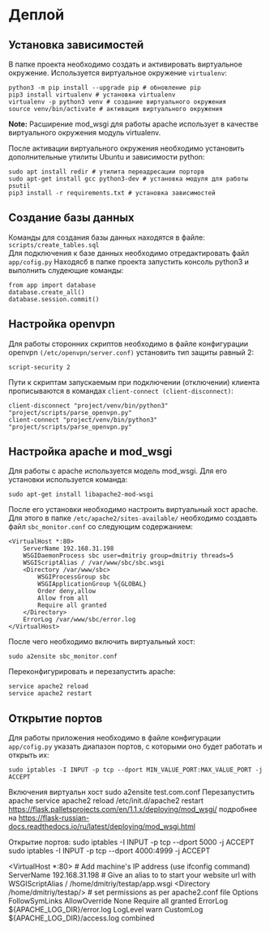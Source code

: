 # Деплой

## Установка зависимостей 

В папке проекта необходимо создать и активировать виртуальное окружение. Используется виртуальное окружение `virtualenv`:

```text
python3 -m pip install --upgrade pip # обновление pip
pip3 install virtualenv # установка virtualenv
virtualenv -p python3 venv # создание виртуального окружения
source venv/bin/activate # активация виртуального окружения
```

**Note:** Расширение mod_wsgi для работы apache использует в качестве виртуального окружения модуль virtualenv.

После активации виртуального окружения необходимо установить дополнительные утилиты Ubuntu и зависимости python:

```text
sudo apt install redir # утилита переадресации порторв
sudo apt-get install gcc python3-dev # установка модуля для работы psutil
pip3 install -r requirements.txt # установка зависимостей
```

## Создание базы данных

Команды для создания базы данных находятся в файле: `scripts/create_tables.sql`  
Для подключения к базе данных необходимо отредактировать файл `app/cofig.py`
Находясб в папке проекта запустить консоль python3 и выполнить слудеющие команды: 

```text
from app import database
database.create_all()
database.session.commit()
```

## Настройка openvpn

Для работы сторонних скриптов необходимо в файле конфигурации openvpn `(/etc/openvpn/server.conf)` установить тип защиты равный 2:

```text
script-security 2
```

Пути к скриптам запускаемым при подключении (отключении) клиента прописываются в командах `client-connect (client-disconnect)`:

```text
client-disconnect "project/venv/bin/python3" "project/scripts/parse_openvpn.py"
client-connect "project/venv/bin/python3" "project/scripts/parse_openvpn.py"
```

## Настройка apache и mod_wsgi

Для работы с apache используется модель mod_wsgi. Для его установки используется команда:

```text
sudo apt-get install libapache2-mod-wsgi
```

После его установки необходимо настроить виртуальный хост apache. Для этого в папке `/etc/apache2/sites-available/` необходимо создавть файл `sbc_monitor.conf` со следующим содержанием:

```text
<VirtualHost *:80>
    ServerName 192.168.31.198
    WSGIDaemonProcess sbc user=dmitriy group=dmitriy threads=5
    WSGIScriptAlias / /var/www/sbc/sbc.wsgi
    <Directory /var/www/sbc>
        WSGIProcessGroup sbc
        WSGIApplicationGroup %{GLOBAL}
        Order deny,allow
        Allow from all
        Require all granted
    </Directory>
    ErrorLog /var/www/sbc/error.log
</VirtualHost>
```

После чего необходимо включить виртуальный хост:

```text
sudo a2ensite sbc_monitor.conf
```

Переконфигурировать и перезапустить apache:

```text
service apache2 reload
service apache2 restart
```

## Открытие портов

Для работы приложения необходимо в файле конфигурации `app/cofig.py` указать диапазон портов, с которыми оно будет работать и открыть их:

```text
sudo iptables -I INPUT -p tcp --dport MIN_VALUE_PORT:MAX_VALUE_PORT -j ACCEPT
```

Включения виртуальн хост sudo a2ensite test.com.conf
Перезапустить apache service apache2 reload  /etc/init.d/apache2 restart
https://flask.palletsprojects.com/en/1.1.x/deploying/mod_wsgi/
подробнее на https://flask-russian-docs.readthedocs.io/ru/latest/deploying/mod_wsgi.html

Открытие портов: 
sudo iptables -I INPUT -p tcp --dport 5000 -j ACCEPT
sudo iptables -I INPUT -p tcp --dport 4000:4999 -j ACCEPT





<VirtualHost *:80>
     # Add machine's IP address (use ifconfig command)
     ServerName 192.168.31.198
     # Give an alias to to start your website url with
     WSGIScriptAlias / /home/dmitriy/testap/app.wsgi
     <Directory /home/dmitriy/testap/>
                # set permissions as per apache2.conf file
            Options FollowSymLinks
            AllowOverride None
            Require all granted
     </Directory>
      ErrorLog ${APACHE_LOG_DIR}/error.log
      LogLevel warn
      CustomLog ${APACHE_LOG_DIR}/access.log combined
</VirtualHost>